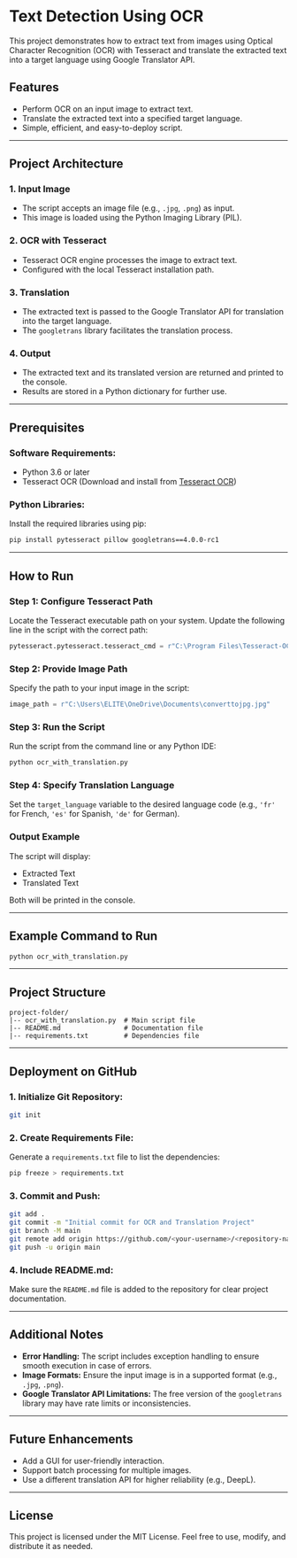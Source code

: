 #  Text Detection Using OCR 

This project demonstrates how to extract text from images using Optical Character Recognition (OCR) with Tesseract and translate the extracted text into a target language using Google Translator API.

## Features
- Perform OCR on an input image to extract text.
- Translate the extracted text into a specified target language.
- Simple, efficient, and easy-to-deploy script.

---

## Project Architecture

### 1. **Input Image**
   - The script accepts an image file (e.g., `.jpg`, `.png`) as input.
   - This image is loaded using the Python Imaging Library (PIL).

### 2. **OCR with Tesseract**
   - Tesseract OCR engine processes the image to extract text.
   - Configured with the local Tesseract installation path.

### 3. **Translation**
   - The extracted text is passed to the Google Translator API for translation into the target language.
   - The `googletrans` library facilitates the translation process.

### 4. **Output**
   - The extracted text and its translated version are returned and printed to the console.
   - Results are stored in a Python dictionary for further use.

---

## Prerequisites

### **Software Requirements:**
- Python 3.6 or later
- Tesseract OCR (Download and install from [Tesseract OCR](https://github.com/tesseract-ocr/tesseract))

### **Python Libraries:**
Install the required libraries using pip:

```bash
pip install pytesseract pillow googletrans==4.0.0-rc1
```

---

## How to Run

### **Step 1: Configure Tesseract Path**
Locate the Tesseract executable path on your system. Update the following line in the script with the correct path:

```python
pytesseract.pytesseract.tesseract_cmd = r"C:\Program Files\Tesseract-OCR\tesseract.exe"
```

### **Step 2: Provide Image Path**
Specify the path to your input image in the script:

```python
image_path = r"C:\Users\ELITE\OneDrive\Documents\converttojpg.jpg"
```

### **Step 3: Run the Script**
Run the script from the command line or any Python IDE:

```bash
python ocr_with_translation.py
```

### **Step 4: Specify Translation Language**
Set the `target_language` variable to the desired language code (e.g., `'fr'` for French, `'es'` for Spanish, `'de'` for German).

### **Output Example**
The script will display:
- Extracted Text
- Translated Text

Both will be printed in the console.

---

## Example Command to Run

```bash
python ocr_with_translation.py
```

---

## Project Structure

```
project-folder/
|-- ocr_with_translation.py  # Main script file
|-- README.md                # Documentation file
|-- requirements.txt         # Dependencies file
```

---

## Deployment on GitHub

### 1. **Initialize Git Repository:**

```bash
git init
```

### 2. **Create Requirements File:**
Generate a `requirements.txt` file to list the dependencies:

```bash
pip freeze > requirements.txt
```

### 3. **Commit and Push:**

```bash
git add .
git commit -m "Initial commit for OCR and Translation Project"
git branch -M main
git remote add origin https://github.com/<your-username>/<repository-name>.git
git push -u origin main
```

### 4. **Include README.md:**
Make sure the `README.md` file is added to the repository for clear project documentation.

---

## Additional Notes
- **Error Handling:** The script includes exception handling to ensure smooth execution in case of errors.
- **Image Formats:** Ensure the input image is in a supported format (e.g., `.jpg`, `.png`).
- **Google Translator API Limitations:** The free version of the `googletrans` library may have rate limits or inconsistencies.

---

## Future Enhancements
- Add a GUI for user-friendly interaction.
- Support batch processing for multiple images.
- Use a different translation API for higher reliability (e.g., DeepL).

---

## License
This project is licensed under the MIT License. Feel free to use, modify, and distribute it as needed.

